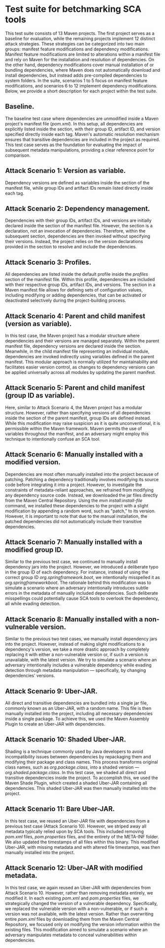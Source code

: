 # Test suite for betchmarking SCA tools
This test suite consists of 13 Maven projects. The first project serves as a baseline for evaluation, while the remaining projects implement 12 distinct attack strategies. These strategies can be categorized into two main groups: manifest feature modifications and dependency modifications. Manifest feature modifications are limited to alterations within a manifest file and rely on Maven for the installation and resolution of dependencies. On the other hand, dependency modifications cover manual installation of or bundling dependencies, where Maven does not automatically download and install dependencies, but instead adds pre-compiled dependencies to system folders. In the suite, scenarios 1 to 5 focus on manifest feature modifications, and scenarios 6 to 12 implement dependency modifications. Below, we provide a short description for each project within the test suite.
## Baseline.
The baseline test case where dependencies are unmodified inside a Maven project's manifest file (_pom.xml_). In this setup, all dependencies are explicitly listed inside the _<dependencies/>_ section, with their group ID, artifact ID, and version specified directly inside each _<dependency/>_ tag. Maven's automatic resolution mechanism ensures that transitive dependencies are included in the project as required. This test case serves as the foundation for evaluating the impact of subsequent metadata manipulations, providing a clear reference point for comparison.
## Attack Scenario 1: Version as variable.
Dependency versions are defined as variables inside the _<properties/>_ section of the manifest file, while group IDs and artifact IDs remain listed directly inside each _<dependency/>_ tag. 
## Attack Scenario 2: Dependency management.
Dependencies with their group IDs, artifact IDs, and versions are initially declared inside the _<dependencyManagement/>_ section of the manifest file. However, the _<dependencyManagement/>_ section is a declaration, not an invocation of dependencies. Therefore, within the subsequent _<dependencies/>_ section, dependencies are then invoked without specifying their versions. Instead, the project relies on the version declarations provided in the _<dependencyManagement/>_ section to resolve and include the dependencies. 
## Attack Scenario 3: Profiles.
All dependencies are listed inside the default profile inside the _profiles_ section of the manifest file. Within this profile, dependencies are included with their respective group IDs, artifact IDs, and versions. The _<profiles>_ section in a Maven manifest file allows for defining sets of configuration values, including modifying or adding dependencies, that can be activated or deactivated selectively during the project-building process. 
## Attack Scenario 4: Parent and child manifest (version as variable).
In this test case, the Maven project has a modular structure where dependencies and their versions are managed separately. Within the parent manifest file, dependency versions are declared inside the _<properties/>_ section. Meanwhile, in the child manifest file representing an individual module, dependencies are invoked indirectly using variables defined in the parent manifest. This modular approach is normally utilized for maintainability and facilitates easier version control, as changes to dependency versions can be applied universally across all modules by updating the parent manifest. 
## Attack Scenario 5: Parent and child manifest (group ID as variable).
Here, similar to Attack Scenario 4, the Maven project has a modular structure. However, rather than specifying versions of all dependencies inside the _<properties/>_ section of the parent manifest, group IDs are defined instead. While this modification may raise suspicion as it is quite unconventional, it is permissible within the Maven framework. Maven permits the use of variables throughout the manifest, and an adversary might employ this technique to intentionally confuse an SCA tool. 
## Attack Scenario 6: Manually installed with a modified version.
Dependencies are most often manually installed into the project because of patching. Patching a dependency traditionally involves modifying its source code before integrating it into a project. However, to investigate the constraints of metadata-reliant approaches, we refrained from modifying any dependency source code. Instead, we downloaded the jar files directly from the Maven Central Repository. Using the _mvn install:install-file_ command, we installed these dependencies to the project with a slight modification by appending a random word, such as "patch," to its version. However, it is important to note that due to the manual installation, the patched dependencies did not automatically include their transitive dependencies. 
## Attack Scenario 7: Manually installed with a modified group ID.
Similar to the previous test case, we continued to manually install dependency jars into the project. However, we introduced a deliberate typo in the group ID of each dependency. For instance, instead of using the correct group ID _org.springframework.boot_, we intentionally misspelled it as _org.springframeworkboot_. The rationale behind this modification was to simulate a scenario where an adversary intentionally introduces subtle errors in the metadata of manually included dependencies. Such deliberate misspellings could potentially cause SCA tools to overlook the dependency, all while evading detection. 
## Attack Scenario 8: Manually installed with a non-vulnerable version.
Similar to the previous two test cases, we manually install dependency jars into the project. However, instead of making slight modifications to a dependency's version, we take a more drastic approach by completely replacing it with either a non-vulnerable version or, if such a version is unavailable, with the latest version. We try to simulate a scenario where an adversary intentionally includes a vulnerable dependency while evading detection through metadata manipulation — specifically, by changing dependencies' versions. 
## Attack Scenario 9: Uber-JAR.
All direct and transitive dependencies are bundled into a single jar file, commonly known as an Uber-JAR, with a random name. This file is then manually installed into the project, including all necessary dependencies inside a single package. To achieve this, we used the Maven Assembly Plugin to create an Uber-JAR with dependencies. 
## Attack Scenario 10: Shaded Uber-JAR.
Shading is a technique commonly used by Java developers to avoid incompatibility issues between dependencies by repackaging them and modifying their package and class names. This process transforms original class names, such as _org.package.class_, into a shaded version — _org.shaded.package.class_. In this test case, we shaded all direct and transitive dependencies inside the project. To accomplish this, we used the Maven Shade Plugin, which created a shaded Uber-JAR containing all dependencies. This shaded Uber-JAR was then manually installed into the project. 
## Attack Scenario 11: Bare Uber-JAR.
In this test case, we reused an Uber-JAR file with dependencies from a previous test case (Attack Scenario 10). However, we striped away all metadata typically relied upon by SCA tools. This included removing _pom.xml_ files, _pom.properties_ files, and the entirety of the META-INF folder. We also updated the timestamps of all files within this binary. This modified Uber-JAR, with missing metadata and with altered file timestamps, was then manually installed into the project.
## Attack Scenario 12: Uber-JAR with modified metadata.
In this test case, we again reused an Uber-JAR with dependencies from Attack Scenario 10. However, rather than removing metadata entirely, we modified it. In each existing _pom.xml_ and _pom.properties_ files, we strategically changed the version of a vulnerable dependency. Specifically, we replaced the vulnerable version with a non-vulnerable, or if such a version was not available, with the latest version. Rather than overwriting entire _pom.xml_ files by downloading them from the Maven Central Repository, we focused only on modifying the version information within the existing files. This modification aimed to simulate a scenario where an adversary manipulates metadata to conceal vulnerabilities within dependencies.
